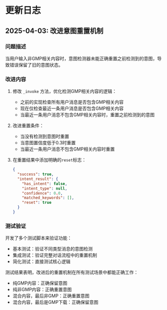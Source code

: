 # 更新日志

## 2025-04-03: 改进意图重置机制

### 问题描述
当用户输入非GMP相关内容时，意图检测器未能正确重置之前检测到的意图，导致错误保留了旧的意图状态。

### 改进内容
1. 修改 `_invoke` 方法，优化检测GMP相关内容的逻辑：
   - 之前的实现检查所有用户消息是否包含GMP相关内容
   - 现在仅检查最近一条用户消息是否包含GMP相关内容
   - 当最近一条用户消息不包含GMP相关内容时，重置之前检测到的意图

2. 改进重置条件：
   - 当没有检测到意图时重置
   - 当意图置信度低于0.3时重置
   - 当最近一条用户消息不包含GMP相关内容时重置

3. 在重置结果中添加明确的`reset`标志：
   ```json
   {
     "success": true,
     "intent_result": {
       "has_intent": false,
       "intent_type": null,
       "confidence": 0.0,
       "matched_keywords": [],
       "reset": true
     }
   }
   ```

### 测试验证
开发了多个测试脚本来验证功能：
- 基本测试：验证不同类型消息的意图检测
- 集成测试：验证完整对话流程中的重置机制
- 简化测试：直接测试核心逻辑

测试结果表明，改进后的重置机制在所有测试场景中都能正确工作：
- 纯GMP内容：正确保留意图
- 纯非GMP内容：正确重置意图
- 混合内容，最后非GMP：正确重置意图
- 混合内容，最后是GMP下载：正确保留意图 